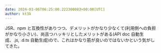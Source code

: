 ```yaml
---
date: 2024-03-06T06:25:00.222300083+00:00[UTC]
author: kt3k
---
```

JSR、npm と互換性がありつつ、デメリットがかなり少なくて(利用側への負担がかなり小さい)、尚且つハッキリとしたメリットがある(API doc 自動生成、.js, .d.ts 自動生成)ので、これはかなり筋が良いのではないかという気がしてきた。
